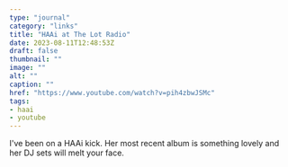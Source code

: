 ```yaml
---
type: "journal"
category: "links"
title: "HAAi at The Lot Radio"
date: 2023-08-11T12:48:53Z
draft: false
thumbnail: ""
image: ""
alt: ""
caption: ""
href: "https://www.youtube.com/watch?v=pih4zbwJSMc"
tags:
- haai
- youtube
---
```


I've been on a HAAi kick. Her most recent album is something lovely and her DJ sets will melt your face.
